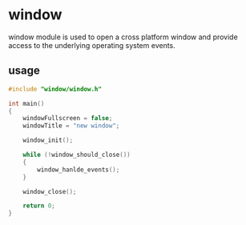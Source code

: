# window
window module is used to open a cross platform window and provide access to the underlying operating system events.
## usage

```c
#include "window/window.h"

int main()
{
	windowFullscreen = false;
	windowTitle = "new window";

	window_init();

	while (!window_should_close())
	{
		window_hanlde_events();
	}

	window_close();

	return 0;
}
```

